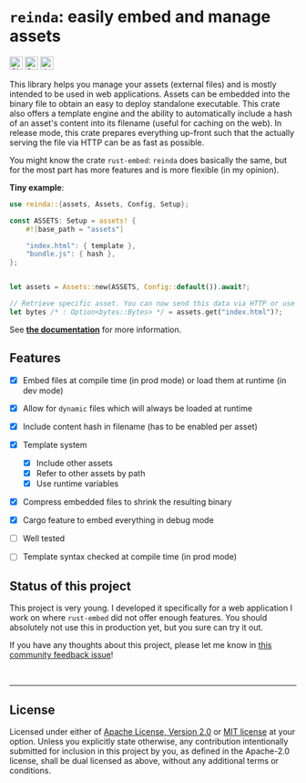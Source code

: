 # `reinda`: easily embed and manage assets

[<img alt="CI status of master" src="https://img.shields.io/github/workflow/status/LukasKalbertodt/reinda/CI/master?label=CI&logo=github&logoColor=white&style=for-the-badge" height="23">](https://github.com/LukasKalbertodt/reinda/actions?query=workflow%3ACI+branch%3Amaster)
[<img alt="Crates.io Version" src="https://img.shields.io/crates/v/reinda?logo=rust&style=for-the-badge" height="23">](https://crates.io/crates/reinda)
[<img alt="docs.rs" src="https://img.shields.io/crates/v/reinda?color=blue&label=docs&style=for-the-badge" height="23">](https://docs.rs/reinda)

This library helps you manage your assets (external files) and is mostly
intended to be used in web applications. Assets can be embedded into the binary
file to obtain an easy to deploy standalone executable. This crate also offers a
template engine and the ability to automatically include a hash of an asset's
content into its filename (useful for caching on the web). In release mode, this
crate prepares everything up-front such that the actually serving the file via
HTTP can be as fast as possible.

You might know the crate `rust-embed`: `reinda` does basically the same, but for
the most part has more features and is more flexible (in my opinion).

**Tiny example**:

```rust
use reinda::{assets, Assets, Config, Setup};

const ASSETS: Setup = assets! {
    #![base_path = "assets"]

    "index.html": { template },
    "bundle.js": { hash },
};


let assets = Assets::new(ASSETS, Config::default()).await?;

// Retrieve specific asset. You can now send this data via HTTP or use it however you like.
let bytes /* : Option<bytes::Bytes> */ = assets.get("index.html")?;
```

See [**the documentation**](https://docs.rs/reinda) for more information.

## Features

- [x] Embed files at compile time (in prod mode) or load them at runtime (in dev mode)
- [x] Allow for `dynamic` files which will always be loaded at runtime
- [x] Include content hash in filename (has to be enabled per asset)
- [x] Template system
  - [x] Include other assets
  - [x] Refer to other assets by path
  - [x] Use runtime variables
- [x] Compress embedded files to shrink the resulting binary
- [x] Cargo feature to embed everything in debug mode
- [ ] Well tested
- [ ] Template syntax checked at compile time (in prod mode)


## Status of this project

This project is very young. I developed it specifically for a web application I
work on where `rust-embed` did not offer enough features. You should absolutely
not use this in production yet, but you sure can try it out.

If you have any thoughts about this project, please let me know in [this
community feedback issue](https://github.com/LukasKalbertodt/reinda/issues/10)!


<br />

---

## License

Licensed under either of <a href="LICENSE-APACHE">Apache License, Version
2.0</a> or <a href="LICENSE-MIT">MIT license</a> at your option.
Unless you explicitly state otherwise, any contribution intentionally submitted
for inclusion in this project by you, as defined in the Apache-2.0 license,
shall be dual licensed as above, without any additional terms or conditions.

